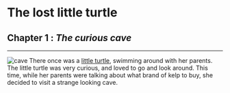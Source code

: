 # The lost little turtle

## Chapter 1 : *The curious cave*
---

![cave](https://i.pinimg.com/originals/7e/f0/55/7ef0557ffb20e220ba4a87d559f5c902.jpg)
There once was a [little turtle](https://i.pinimg.com/originals/4f/69/89/4f6989c2080b5f0ccc2f7bdae7807f1d.jpg), swimming around with her parents. The little turtle was very curious, and loved to go and look around. This time, while her parents were talking about what brand of kelp to buy, she decided to visit a strange looking cave.